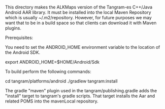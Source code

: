
This directory makes the ALKMaps version of the Tangram-es C++/Java
Android AAR library. It must be installed into the local Maven Repository
which is usually ~/.m2/repository. However, for future purposes we may
want that to be in a build space so that clients can download it with 
Maven plugins.

Prerequisites:

You need to set the ANDROID_HOME environment variable to the location 
of the Android SDK.

export ANDROID_HOME=$HOME/Android/Sdk

To build perform the following commands:

cd tangram/platforms/android
./gradlew tangram:install

The gradle "maven" plugin used in the tangram/publishing.gradle adds
the "install" target to tangram's gradle scripts. That target 
installs the Aar and related POMS into the mavenLocal repository. 


